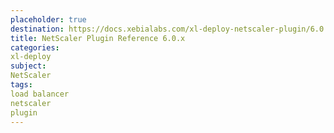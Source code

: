 ```yaml
---
placeholder: true
destination: https://docs.xebialabs.com/xl-deploy-netscaler-plugin/6.0.x/netscalerPluginManual.html
title: NetScaler Plugin Reference 6.0.x
categories:
xl-deploy
subject:
NetScaler
tags:
load balancer
netscaler
plugin
---
```

